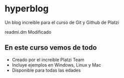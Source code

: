 # hyperblog
Un blog increible para el curso de Git y Github de Platzi

readmi.dm Modificado

## En este curso vemos de todo
* Creado por el increible Platzi Team
* Incluye ejemplos en Windows, Linux y Mac
* Disponible para todas las edades